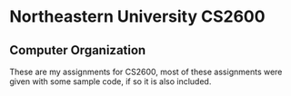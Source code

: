 # Northeastern University CS2600
## Computer Organization

These are my assignments for CS2600, most of these assignments were given with some sample code, if so it is also included.
